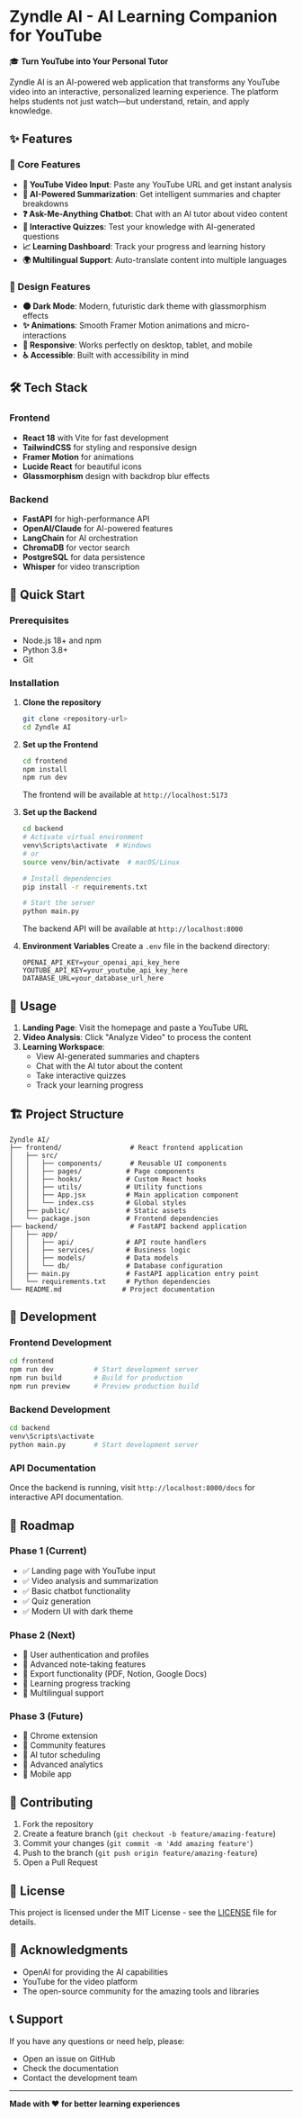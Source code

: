 # Zyndle AI - AI Learning Companion for YouTube

🎓 **Turn YouTube into Your Personal Tutor**

Zyndle AI is an AI-powered web application that transforms any YouTube video into an interactive, personalized learning experience. The platform helps students not just watch—but understand, retain, and apply knowledge.

## ✨ Features

### 🎯 Core Features
- **🔗 YouTube Video Input**: Paste any YouTube URL and get instant analysis
- **📝 AI-Powered Summarization**: Get intelligent summaries and chapter breakdowns
- **❓ Ask-Me-Anything Chatbot**: Chat with an AI tutor about video content
- **🧠 Interactive Quizzes**: Test your knowledge with AI-generated questions
- **📈 Learning Dashboard**: Track your progress and learning history
- **🌍 Multilingual Support**: Auto-translate content into multiple languages

### 🎨 Design Features
- **🌑 Dark Mode**: Modern, futuristic dark theme with glassmorphism effects
- **✨ Animations**: Smooth Framer Motion animations and micro-interactions
- **📱 Responsive**: Works perfectly on desktop, tablet, and mobile
- **♿ Accessible**: Built with accessibility in mind

## 🛠️ Tech Stack

### Frontend
- **React 18** with Vite for fast development
- **TailwindCSS** for styling and responsive design
- **Framer Motion** for animations
- **Lucide React** for beautiful icons
- **Glassmorphism** design with backdrop blur effects

### Backend
- **FastAPI** for high-performance API
- **OpenAI/Claude** for AI-powered features
- **LangChain** for AI orchestration
- **ChromaDB** for vector search
- **PostgreSQL** for data persistence
- **Whisper** for video transcription

## 🚀 Quick Start

### Prerequisites
- Node.js 18+ and npm
- Python 3.8+
- Git

### Installation

1. **Clone the repository**
   ```bash
   git clone <repository-url>
   cd Zyndle AI
   ```

2. **Set up the Frontend**
   ```bash
   cd frontend
   npm install
   npm run dev
   ```
   The frontend will be available at `http://localhost:5173`

3. **Set up the Backend**
   ```bash
   cd backend
   # Activate virtual environment
   venv\Scripts\activate  # Windows
   # or
   source venv/bin/activate  # macOS/Linux
   
   # Install dependencies
   pip install -r requirements.txt
   
   # Start the server
   python main.py
   ```
   The backend API will be available at `http://localhost:8000`

4. **Environment Variables**
   Create a `.env` file in the backend directory:
   ```env
   OPENAI_API_KEY=your_openai_api_key_here
   YOUTUBE_API_KEY=your_youtube_api_key_here
   DATABASE_URL=your_database_url_here
   ```

## 📖 Usage

1. **Landing Page**: Visit the homepage and paste a YouTube URL
2. **Video Analysis**: Click "Analyze Video" to process the content
3. **Learning Workspace**: 
   - View AI-generated summaries and chapters
   - Chat with the AI tutor about the content
   - Take interactive quizzes
   - Track your learning progress

## 🏗️ Project Structure

```
Zyndle AI/
├── frontend/                 # React frontend application
│   ├── src/
│   │   ├── components/       # Reusable UI components
│   │   ├── pages/           # Page components
│   │   ├── hooks/           # Custom React hooks
│   │   ├── utils/           # Utility functions
│   │   ├── App.jsx          # Main application component
│   │   └── index.css        # Global styles
│   ├── public/              # Static assets
│   └── package.json         # Frontend dependencies
├── backend/                  # FastAPI backend application
│   ├── app/
│   │   ├── api/             # API route handlers
│   │   ├── services/        # Business logic
│   │   ├── models/          # Data models
│   │   └── db/              # Database configuration
│   ├── main.py              # FastAPI application entry point
│   └── requirements.txt     # Python dependencies
└── README.md               # Project documentation
```

## 🔧 Development

### Frontend Development
```bash
cd frontend
npm run dev          # Start development server
npm run build        # Build for production
npm run preview      # Preview production build
```

### Backend Development
```bash
cd backend
venv\Scripts\activate
python main.py       # Start development server
```

### API Documentation
Once the backend is running, visit `http://localhost:8000/docs` for interactive API documentation.

## 🎯 Roadmap

### Phase 1 (Current)
- ✅ Landing page with YouTube input
- ✅ Video analysis and summarization
- ✅ Basic chatbot functionality
- ✅ Quiz generation
- ✅ Modern UI with dark theme

### Phase 2 (Next)
- 🔄 User authentication and profiles
- 🔄 Advanced note-taking features
- 🔄 Export functionality (PDF, Notion, Google Docs)
- 🔄 Learning progress tracking
- 🔄 Multilingual support

### Phase 3 (Future)
- 🔄 Chrome extension
- 🔄 Community features
- 🔄 AI tutor scheduling
- 🔄 Advanced analytics
- 🔄 Mobile app

## 🤝 Contributing

1. Fork the repository
2. Create a feature branch (`git checkout -b feature/amazing-feature`)
3. Commit your changes (`git commit -m 'Add amazing feature'`)
4. Push to the branch (`git push origin feature/amazing-feature`)
5. Open a Pull Request

## 📝 License

This project is licensed under the MIT License - see the [LICENSE](LICENSE) file for details.

## 🙏 Acknowledgments

- OpenAI for providing the AI capabilities
- YouTube for the video platform
- The open-source community for the amazing tools and libraries

## 📞 Support

If you have any questions or need help, please:
- Open an issue on GitHub
- Check the documentation
- Contact the development team

---

**Made with ❤️ for better learning experiences**
